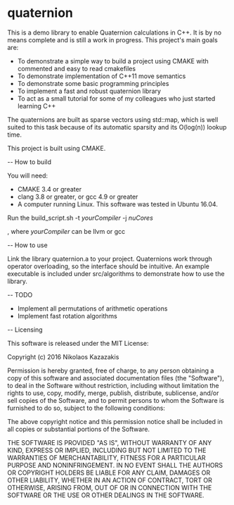 # quaternion
This is a demo library to enable Quaternion calculations in C++. It is by no means complete and is still a work in progress. This project's main goals are:

* To demonstrate a simple way to build a project using CMAKE with commented and easy to read cmakefiles
* To demonstrate implementation of C++11 move semantics
* To demonstrate some basic programming principles
* To implement a fast and robust quaternion library
* To act as a small tutorial for some of my colleagues who just started learning C++

The quaternions are built as sparse vectors using std::map, which is well suited to this task because of its automatic sparsity and its O(log(n)) lookup time.

This project is built using CMAKE.

-- How to build

You will need:
* CMAKE 3.4 or greater
* clang 3.8 or greater, or gcc 4.9 or greater
* A computer running Linux. This software was tested in Ubuntu 16.04.

Run the build_script.sh -t *yourCompiler* -j *nuCores*

, where *yourCompiler* can be llvm or gcc

-- How to use

Link the library quaternion.a to your project. Quaternions work through operator overloading, so the interface should be intuitive. An example executable is included under src/algorithms to demonstrate how to use the library.

-- TODO
* Implement all permutations of arithmetic operations
* Implement fast rotation algorithms

-- Licensing

This software is released under the MIT License:

Copyright (c) 2016 Nikolaos Kazazakis

Permission is hereby granted, free of charge, to any person obtaining a copy
of this software and associated documentation files (the "Software"), to deal
in the Software without restriction, including without limitation the rights
to use, copy, modify, merge, publish, distribute, sublicense, and/or sell
copies of the Software, and to permit persons to whom the Software is
furnished to do so, subject to the following conditions:

The above copyright notice and this permission notice shall be included in all
copies or substantial portions of the Software.

THE SOFTWARE IS PROVIDED "AS IS", WITHOUT WARRANTY OF ANY KIND, EXPRESS OR
IMPLIED, INCLUDING BUT NOT LIMITED TO THE WARRANTIES OF MERCHANTABILITY,
FITNESS FOR A PARTICULAR PURPOSE AND NONINFRINGEMENT. IN NO EVENT SHALL THE
AUTHORS OR COPYRIGHT HOLDERS BE LIABLE FOR ANY CLAIM, DAMAGES OR OTHER
LIABILITY, WHETHER IN AN ACTION OF CONTRACT, TORT OR OTHERWISE, ARISING FROM,
OUT OF OR IN CONNECTION WITH THE SOFTWARE OR THE USE OR OTHER DEALINGS IN THE
SOFTWARE.
